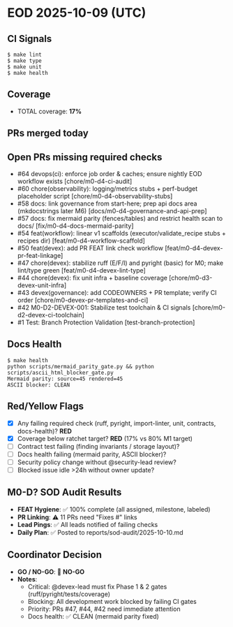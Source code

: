 # EOD 2025-10-09 (UTC)

## CI Signals
```console
$ make lint
$ make type
$ make unit
$ make health
```

## Coverage
- TOTAL coverage: **17%**

## PRs merged today

## Open PRs missing required checks
- #64 devops(ci): enforce job order & caches; ensure nightly EOD workflow exists [chore/m0-d4-ci-audit]
- #60 chore(observability): logging/metrics stubs + perf-budget placeholder script [chore/m0-d4-observability-stubs]
- #58 docs: link governance from start-here; prep api docs area (mkdocstrings later M6) [docs/m0-d4-governance-and-api-prep]
- #57 docs: fix mermaid parity (fences/tables) and restrict health scan to docs/ [fix/m0-d4-docs-mermaid-parity]
- #54 feat(workflow): linear v1 scaffolds (executor/validate_recipe stubs + recipes dir) [feat/m0-d4-workflow-scaffold]
- #50 feat(devex): add PR FEAT link check workflow [feat/m0-d4-devex-pr-feat-linkage]
- #47 chore(devex): stabilize ruff (E/F/I) and pyright (basic) for M0; make lint/type green [feat/m0-d4-devex-lint-type]
- #44 chore(devex): fix unit infra + baseline coverage [chore/m0-d3-devex-unit-infra]
- #43 devex(governance): add CODEOWNERS + PR template; verify CI order [chore/m0-devex-pr-templates-and-ci]
- #42 M0-D2-DEVEX-001: Stabilize test toolchain & CI signals [chore/m0-d2-devex-ci-toolchain]
- #1 Test: Branch Protection Validation [test-branch-protection]

## Docs Health
```console
$ make health
python scripts/mermaid_parity_gate.py && python scripts/ascii_html_blocker_gate.py
Mermaid parity: source=45 rendered=45
ASCII blocker: CLEAN
```

## Red/Yellow Flags
- [x] Any failing required check (ruff, pyright, import-linter, unit, contracts, docs-health)? **RED**
- [x] Coverage below ratchet target? **RED** (17% vs 80% M1 target)
- [ ] Contract test failing (finding invariants / storage layout)?
- [ ] Docs health failing (mermaid parity, ASCII blocker)?
- [ ] Security policy change without @security-lead review?
- [ ] Blocked issue idle >24h without owner update?

## M0-D? SOD Audit Results
- **FEAT Hygiene**: ✅ 100% complete (all assigned, milestone, labeled)
- **PR Linking**: ⚠️ 11 PRs need "Fixes #" links
- **Lead Pings**: ✅ All leads notified of failing checks
- **Daily Plan**: ✅ Posted to reports/sod-audit/2025-10-10.md

## Coordinator Decision
- **GO / NO-GO**: 🔴 **NO-GO**
- **Notes**: 
  - Critical: @devex-lead must fix Phase 1 & 2 gates (ruff/pyright/tests/coverage)
  - Blocking: All development work blocked by failing CI gates
  - Priority: PRs #47, #44, #42 need immediate attention
  - Docs health: ✅ CLEAN (mermaid parity fixed)

